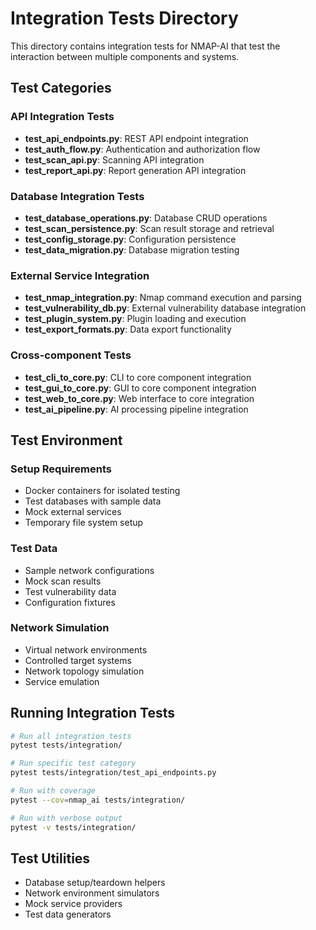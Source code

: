 # Integration Tests Directory

This directory contains integration tests for NMAP-AI that test the interaction between multiple components and systems.

## Test Categories

### API Integration Tests
- **test_api_endpoints.py**: REST API endpoint integration
- **test_auth_flow.py**: Authentication and authorization flow
- **test_scan_api.py**: Scanning API integration
- **test_report_api.py**: Report generation API integration

### Database Integration Tests
- **test_database_operations.py**: Database CRUD operations
- **test_scan_persistence.py**: Scan result storage and retrieval
- **test_config_storage.py**: Configuration persistence
- **test_data_migration.py**: Database migration testing

### External Service Integration
- **test_nmap_integration.py**: Nmap command execution and parsing
- **test_vulnerability_db.py**: External vulnerability database integration
- **test_plugin_system.py**: Plugin loading and execution
- **test_export_formats.py**: Data export functionality

### Cross-component Tests
- **test_cli_to_core.py**: CLI to core component integration
- **test_gui_to_core.py**: GUI to core component integration
- **test_web_to_core.py**: Web interface to core integration
- **test_ai_pipeline.py**: AI processing pipeline integration

## Test Environment

### Setup Requirements
- Docker containers for isolated testing
- Test databases with sample data
- Mock external services
- Temporary file system setup

### Test Data
- Sample network configurations
- Mock scan results
- Test vulnerability data
- Configuration fixtures

### Network Simulation
- Virtual network environments
- Controlled target systems
- Network topology simulation
- Service emulation

## Running Integration Tests

```bash
# Run all integration tests
pytest tests/integration/

# Run specific test category
pytest tests/integration/test_api_endpoints.py

# Run with coverage
pytest --cov=nmap_ai tests/integration/

# Run with verbose output
pytest -v tests/integration/
```

## Test Utilities

- Database setup/teardown helpers
- Network environment simulators
- Mock service providers
- Test data generators
